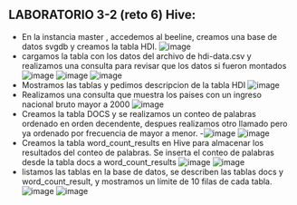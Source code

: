 ## LABORATORIO 3-2 (reto 6) Hive:

 - En la instancia master , accedemos al beeline, creamos una base de datos
 svgdb y creamos la tabla HDI.
 ![image](https://github.com/sebastianvelezg/laboratorios-st0263-svg/assets/68916783/98784dad-07cf-437a-8d1b-75bf28cdf89d)
 - cargamos la tabla con los datos del archivo de hdi-data.csv y realizamos una consulta para revisar que los datos si fueron montados
![image](https://github.com/sebastianvelezg/laboratorios-st0263-svg/assets/68916783/26638f4d-88e5-4d72-b1af-30a5260db4f7)
![image](https://github.com/sebastianvelezg/laboratorios-st0263-svg/assets/68916783/4bc2487b-393a-44fe-9857-072898505632)
![image](https://github.com/sebastianvelezg/laboratorios-st0263-svg/assets/68916783/cb28c23e-87b5-4a58-a682-d651e2c99a19)
 - Mostramos las tablas y pedimos descripcion de la tabla HDI
 ![image](https://github.com/sebastianvelezg/laboratorios-st0263-svg/assets/68916783/5f584bd5-061f-4ae1-a0e4-0a5002a34d47)
 - Realizamos una consulta que muestra los paises con un ingreso nacional bruto mayor a 2000
![image](https://github.com/sebastianvelezg/laboratorios-st0263-svg/assets/68916783/cdc82438-b3c1-4d2e-a6ba-725de09d1285)
- Creamos la tabla DOCS y se realizamos un conteo de palabras ordenado en orden decendente, despues realizamos otro llamado pero ya ordenado por frecuencia de mayor a menor.
-![image](https://github.com/sebastianvelezg/laboratorios-st0263-svg/assets/68916783/2fe77c50-f6d5-40f3-8807-2f8b3a9d5e8b)
![image](https://github.com/sebastianvelezg/laboratorios-st0263-svg/assets/68916783/758e8382-83d3-4fbb-8463-371ceff66834)
- Creamos la tabla word_count_results en Hive para almacenar los resultados del conteo de palabras. Se inserta el conteo de palabras desde la tabla docs a word_count_results
![image](https://github.com/sebastianvelezg/laboratorios-st0263-svg/assets/68916783/f5a0fea2-9d62-42ca-ab02-d66d97debc66)
![image](https://github.com/sebastianvelezg/laboratorios-st0263-svg/assets/68916783/23be5c76-d20e-4e5e-8fe0-fb92d4cb6cef)
- listamos las tablas en la base de datos, se describen las tablas docs y word_count_result, y mostramos un límite de 10 filas de cada tabla.
![image](https://github.com/sebastianvelezg/laboratorios-st0263-svg/assets/68916783/cb79e224-57c4-4380-ab1b-f3fcc8b83b37)
![image](https://github.com/sebastianvelezg/laboratorios-st0263-svg/assets/68916783/2c18bbd3-2525-4c35-96eb-9e9abb082fad)
